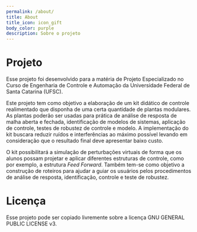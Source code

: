 ```yaml
---
permalink: /about/
title: About
title_icon: icon_gift
body_color: purple
description: Sobre o projeto
---
```


# Projeto

Esse projeto foi desenvolvido para a matéria de Projeto Especializado no Curso de Engenharia de Controle e Automação da Universidade Federal de Santa Catarina (UFSC).

Este projeto tem como objetivo a elaboração de um kit didático de controle realimentado que disponha de uma certa quantidade de plantas modulares. As plantas poderão ser usadas para prática de análise de resposta de malha aberta e fechada, identificação de modelos de sistemas, aplicação de controle, testes de robustez de controle e modelo. A implementação do kit buscara reduzir ruídos e interferências ao máximo possível levando em consideração que o resultado final deve apresentar baixo custo. 

O kit possibilitará a simulação de perturbações virtuais de forma que os alunos possam projetar e aplicar diferentes estruturas de controle, como por exemplo, a estrutura *Feed Forward*. Também tem-se como objetivo a construção de roteiros para ajudar a guiar os usuários pelos procedimentos de análise de resposta, identificação, controle e teste de robustez.

# Licença

Esse projeto pode ser copiado livremente sobre a licença GNU GENERAL PUBLIC LICENSE v3.
